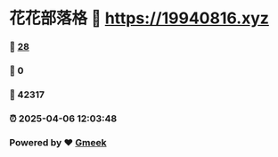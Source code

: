 # 花花部落格 :link: https://19940816.xyz 
### :page_facing_up: [28](https://19940816.xyz/tag.html) 
### :speech_balloon: 0 
### :hibiscus: 42317 
### :alarm_clock: 2025-04-06 12:03:48 
### Powered by :heart: [Gmeek](https://github.com/Meekdai/Gmeek)
